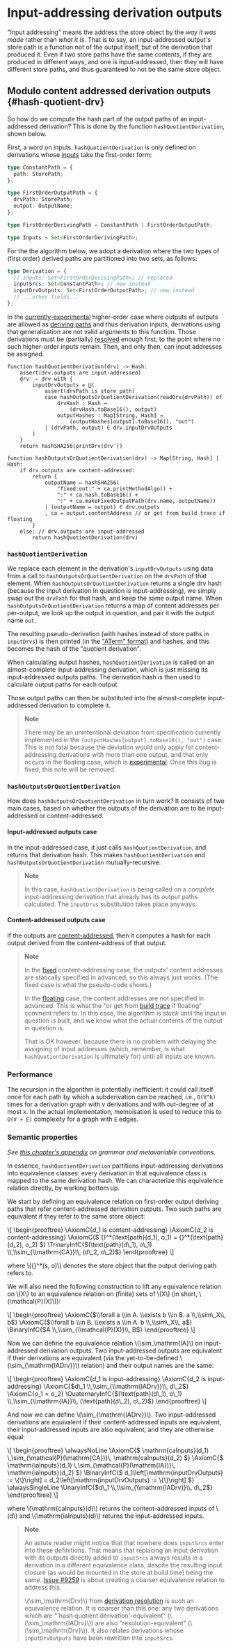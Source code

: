 # Input-addressing derivation outputs

[input addressing]: #input-addressing

"Input addressing" means the address the store object by the *way it was made* rather than *what it is*.
That is to say, an input-addressed output's store path is a function not of the output itself, but of the derivation that produced it.
Even if two store paths have the same contents, if they are produced in different ways, and one is input-addressed, then they will have different store paths, and thus guaranteed to not be the same store object.

## Modulo content addressed derivation outputs {#hash-quotient-drv}

So how do we compute the hash part of the output paths of an input-addressed derivation?
This is done by the function `hashQuotientDerivation`, shown below.

First, a word on inputs.
`hashQuotientDerivation` is only defined on derivations whose [inputs](@docroot@/store/derivation/index.md#inputs) take the first-order form:
```typescript
type ConstantPath = {
  path: StorePath;
};

type FirstOrderOutputPath = {
  drvPath: StorePath;
  output: OutputName;
};

type FirstOrderDerivingPath = ConstantPath | FirstOrderOutputPath;

type Inputs = Set<FirstOrderDerivingPath>;
```

For the the algorithm below, we adopt a derivation where the two types of (first order) derived paths are partitioned into two sets, as follows:
```typescript
type Derivation = {
  // inputs: Set<FirstOrderDerivingPath>; // replaced
  inputSrcs: Set<ConstantPath>; // new instead
  inputDrvOutputs: Set<FirstOrderOutputPath>; // new instead
  // ...other fields...
};
```

In the [currently-experimental][xp-feature-dynamic-derivations] higher-order case where outputs of outputs are allowed as [deriving paths][deriving-path] and thus derivation inputs, derivations using that generalization are not valid arguments to this function.
Those derivations must be (partially) [resolved](@docroot@/store/resolution.md) enough first, to the point where no such higher-order inputs remain.
Then, and only then, can input addresses be assigned.

```
function hashQuotientDerivation(drv) -> Hash:
    assert(drv.outputs are input-addressed)
    drv′ ← drv with {
        inputDrvOutputs = ⋃(
            assert(drvPath is store path)
            case hashOutputsOrQuotientDerivation(readDrv(drvPath)) of
                drvHash : Hash →
                    (drvHash.toBase16(), output)
                outputHashes : Map[String, Hash] →
                    (outputHashes[output].toBase16(), "out")
            | (drvPath, output) ∈ drv.inputDrvOutputs
        )
    }
    return hashSHA256(printDrv(drv′))

function hashOutputsOrQuotientDerivation(drv) -> Map[String, Hash] | Hash:
    if drv.outputs are content-addressed:
        return {
            outputName ↦ hashSHA256(
                "fixed:out:" + ca.printMethodAlgo() +
                ":" + ca.hash.toBase16() +
                ":" + ca.makeFixedOutputPath(drv.name, outputName))
            | (outputName ↦ output) ∈ drv.outputs
            , ca = output.contentAddress // or get from build trace if floating
        }
    else: // drv.outputs are input-addressed
        return hashQuotientDerivation(drv)
```

### `hashQuotientDerivation`

We replace each element in the derivation's `inputDrvOutputs` using data from a call to `hashOutputsOrQuotientDerivation` on the `drvPath` of that element.
When `hashOutputsOrQuotientDerivation` returns a single drv hash (because the input derivation in question is input-addressing), we simply swap out the `drvPath` for that hash, and keep the same output name.
When `hashOutputsOrQuotientDerivation` returns a map of content addresses per per-output, we look up the output in question, and pair it with the output name `out`.

The resulting pseudo-derivation (with hashes instead of store paths in `inputDrvs`) is then printed (in the ["ATerm" format](@docroot@/protocols/derivation-aterm.md)) and hashes, and this becomes the hash of the "quotient derivation".

When calculating output hashes, `hashQuotientDerivation` is called on an almost-complete input-addressing derivation, which is just missing its input-addressed outputs paths.
The derivation hash is then used to calculate output paths for each output.
<!-- TODO describe how this is done. -->
Those output paths can then be substituted into the almost-complete input-addressed derivation to complete it.

> **Note**
>
> There may be an unintentional deviation from specification currently implemented in the `(outputHashes[output].toBase16(), "out")` case.
> This is not fatal because the deviation would only apply for content-addressing derivations with more than one output, and that only occurs in the floating case, which is [experimental][xp-feature-ca-derivations].
> Once this bug is fixed, this note will be removed.

### `hashOutputsOrQuotientDerivation`

How does `hashOutputsOrQuotientDerivation` in turn work?
It consists of two main cases, based on whether the outputs of the derivation are to be input-addressed or content-addressed.

#### Input-addressed outputs case

In the input-addressed case, it just calls `hashQuotientDerivation`, and returns that derivation hash.
This makes `hashQuotientDerivation` and `hashOutputsOrQuotientDerivation` mutually-recursive.

> **Note**
>
> In this case, `hashQuotientDerivation` is being called on a *complete* input-addressing derivation that already has its output paths calculated.
> The `inputDrvs` substitution takes place anyways.

#### Content-addressed outputs case

If the outputs are [content-addressed](./content-address.md), then it computes a hash for each output derived from the content-address of that output.

> **Note**
>
> In the [fixed](./content-address.md#fixed) content-addressing case, the outputs' content addresses are statically specified in advanced, so this always just works.
> (The fixed case is what the pseudo-code shows.)
>
> In the [floating](./content-address.md#floating) case, the content addresses are not specified in advanced.
> This is what the "or get from [build trace](@docroot@/store/build-trace.md) if floating" comment refers to.
> In this case, the algorithm is *stuck* until the input in question is built, and we know what the actual contents of the output in question is.
>
> That is OK however, because there is no problem with delaying the assigning of input addresses (which, remember, is what `hashQuotientDerivation` is ultimately for) until all inputs are known.

### Performance

The recursion in the algorithm is potentially inefficient:
it could call itself once for each path by which a subderivation can be reached, i.e., `O(V^k)` times for a derivation graph with `V` derivations and with out-degree of at most `k`.
In the actual implementation, memoisation is used to reduce this to `O(V + E)` complexity for a graph with `E` edges.

### Semantic properties

*See [this chapter's appendix](@docroot@/store/proof-notation.md) on grammar and metavariable conventions.*

In essence, `hashQuotientDerivation` partitions input-addressing derivations into equivalence classes: every derivation in that equivalence class is mapped to the same derivation hash.
We can characterize this equivalence relation directly, by working bottom up.

We start by defining an equivalence relation on first-order output deriving paths that refer content-addressed derivation outputs. Two such paths are equivalent if they refer to the same store object:

\\[
\\begin{prooftree}
\\AxiomC{$d\_1$ is content-addressing}
\\AxiomC{$d\_2$ is content-addressing}
\\AxiomC{$
  {}^\*(\text{path}(d\_1), o\_1)
  \=
  {}^\*(\text{path}(d\_2), o\_2)
$}
\\TrinaryInfC{$(\text{path}(d\_1), o\_1) \\,\\sim_{\\mathrm{CA}}\\, (d\_2, o\_2)$}
\\end{prooftree}
\\]

where \\({}^*(s, o)\\) denotes the store object that the output deriving path refers to.

We will also need the following construction to lift any equivalence relation on \\(X\\) to an equivalence relation on (finite) sets of \\(X\\) (in short, \\(\\mathcal{P}(X)\\)):

\\[
\\begin{prooftree}
\\AxiomC{$\\forall a \\in A. \\exists b \\in B. a \\,\\sim\_X\\, b$}
\\AxiomC{$\\forall b \\in B. \\exists a \\in A. b \\,\\sim\_X\\, a$}
\\BinaryInfC{$A \\,\\sim_{\\mathcal{P}(X)}\\, B$}
\\end{prooftree}
\\]

Now we can define the equivalence relation \\(\\sim_\\mathrm{IA}\\) on input-addressed derivation outputs. Two input-addressed outputs are equivalent if their derivations are equivalent (via the yet-to-be-defined \\(\\sim_{\\mathrm{IADrv}}\\) relation) and their output names are the same:

\\[
\\begin{prooftree}
\\AxiomC{$d\_1$ is input-addressing}
\\AxiomC{$d\_2$ is input-addressing}
\\AxiomC{$d\_1 \\,\\sim_{\\mathrm{IADrv}}\\, d\_2$}
\\AxiomC{$o\_1 = o\_2$}
\\QuaternaryInfC{$(\text{path}(d\_1), o\_1) \\,\\sim_{\\mathrm{IA}}\\, (\text{path}(d\_2), o\_2)$}
\\end{prooftree}
\\]

And now we can define \\(\\sim_{\\mathrm{IADrv}}\\).
Two input-addressed derivations are equivalent if their content-addressed inputs are equivalent, their input-addressed inputs are also equivalent, and they are otherwise equal:

<!-- cheating a bit with the semantics to get a good layout that fits on the page -->

\\[
\\begin{prooftree}
\\alwaysNoLine
\\AxiomC{$
  \\mathrm{caInputs}(d\_1)
  \\,\\sim_{\\mathcal{P}(\\mathrm{CA})}\\,
  \\mathrm{caInputs}(d\_2)
$}
\\AxiomC{$
  \\mathrm{iaInputs}(d\_1)
  \\,\\sim_{\\mathcal{P}(\\mathrm{IA})}\\,
  \\mathrm{iaInputs}(d\_2)
$}
\\BinaryInfC{$
  d\_1\left[\\mathrm{inputDrvOutputs} := \\{\\}\right]
  \=
  d\_2\left[\\mathrm{inputDrvOutputs} := \\{\\}\right]
$}
\\alwaysSingleLine
\\UnaryInfC{$d\_1 \\,\\sim_{\\mathrm{IADrv}}\\, d\_2$}
\\end{prooftree}
\\]

where \\(\\mathrm{caInputs}(d)\\) returns the content-addressed inputs of \\(d\\) and \\(\\mathrm{iaInputs}(d)\\) returns the input-addressed inputs.

> **Note**
>
> An astute reader might notice that that nowhere does `inputSrcs` enter into these definitions.
> That means that replacing an input derivation with its outputs directly added to `inputSrcs` always results in a derivation in a different equivalence class, despite the resulting input closure (as would be mounted in the store at build time) being the same.
> [Issue #9259](https://github.com/NixOS/nix/issues/9259) is about creating a coarser equivalence relation to address this.
>
> \\(\\sim_\mathrm{Drv}\\) from [derivation resolution](@docroot@/store/resolution.md) is such an equivalence relation.
> It is coarser than this one: any two derivations which are "'hash quotient derivation'-equivalent" (\\(\\sim_\mathrm{IADrv}\\)) are also "resolution-equivalent" (\\(\\sim_\mathrm{Drv}\\)).
> It also relates derivations whose `inputDrvOutputs` have been rewritten into `inputSrcs`.

[deriving-path]: @docroot@/store/derivation/index.md#deriving-path
[xp-feature-dynamic-derivations]: @docroot@/development/experimental-features.md#xp-feature-dynamic-derivations
[xp-feature-ca-derivations]: @docroot@/development/experimental-features.md#xp-feature-ca-derivations
